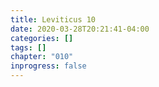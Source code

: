 ```yaml
---
title: Leviticus 10
date: 2020-03-28T20:21:41-04:00
categories: []
tags: []
chapter: "010"
inprogress: false
---
```


